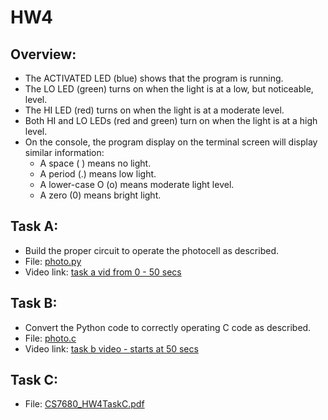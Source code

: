 # HW4
## Overview:
- The ACTIVATED LED (blue) shows that the program is running. 
- The LO LED (green) turns on when the light is at a low, but noticeable, level. 
- The HI LED (red) turns on when the light is at a moderate level.
- Both HI and LO LEDs (red and green) turn on when the light is at a high level.
- On the console, the program display on the terminal screen will display similar
  information:
  - A space ( ) means no light.
  - A period (.) means low light.
  - A lower-case O (o) means moderate light level.
  - A zero (0) means bright light.

## Task A:
- Build the proper circuit to operate the photocell as described.
- File: [photo.py](photo.py)
- Video link: [task a vid from 0 - 50 secs](https://northeastern.zoom.us/rec/play/BHch5h84OmyTJa37kAc0v-pi3B5F0dillME0tXyKUoaR1tniVBKFbHfYl72HO_QhMOzhN5BFSz-p9d9G.Kfkt4Oe6qATfYbGb?canPlayFromShare=true&from=share_recording_detail&continueMode=true&pwd=iipAsdQEciKMbBRqvPBCcJYu5si3QbLn&componentName=rec-play&originRequestUrl=https%3A%2F%2Fnortheastern.zoom.us%2Frec%2Fshare%2FDLrmagIjeZwflvwhBVUZbS69nHIxCa3Xn1zLqjEB8woBQwuoSx9ZjKMLT-ZYCCNy.o6gJ7goT68hdGTSW%3Fpwd%3DiipAsdQEciKMbBRqvPBCcJYu5si3QbLn)

## Task B:
- Convert the Python code to correctly operating C code as
  described.
- File: [photo.c](photo.c)
- Video link: [task b video - starts at 50 secs](https://northeastern.zoom.us/rec/play/BHch5h84OmyTJa37kAc0v-pi3B5F0dillME0tXyKUoaR1tniVBKFbHfYl72HO_QhMOzhN5BFSz-p9d9G.Kfkt4Oe6qATfYbGb?canPlayFromShare=true&from=share_recording_detail&continueMode=true&pwd=iipAsdQEciKMbBRqvPBCcJYu5si3QbLn&componentName=rec-play&originRequestUrl=https%3A%2F%2Fnortheastern.zoom.us%2Frec%2Fshare%2FDLrmagIjeZwflvwhBVUZbS69nHIxCa3Xn1zLqjEB8woBQwuoSx9ZjKMLT-ZYCCNy.o6gJ7goT68hdGTSW%3Fpwd%3DiipAsdQEciKMbBRqvPBCcJYu5si3QbLn)


## Task C:
- File: [CS7680_HW4TaskC.pdf](CS7680_HW4TaskC.pdf)

  